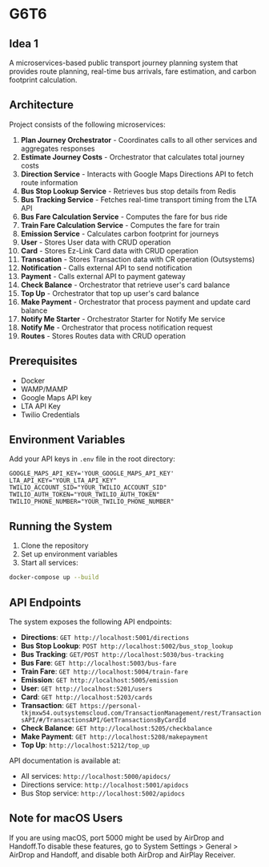 # G6T6

## Idea 1

A microservices-based public transport journey planning system that provides route planning, real-time bus arrivals, fare estimation, and carbon footprint calculation.

## Architecture

Project consists of the following microservices:

1. **Plan Journey Orchestrator** - Coordinates calls to all other services and aggregates responses
2. **Estimate Journey Costs** - Orchestrator that calculates total journey costs
3. **Direction Service** - Interacts with Google Maps Directions API to fetch route information
4. **Bus Stop Lookup Service** - Retrieves bus stop details from Redis
5. **Bus Tracking Service** - Fetches real-time transport timing from the LTA API
6. **Bus Fare Calculation Service** - Computes the fare for bus ride
7. **Train Fare Calculation Service** - Computes the fare for train
8. **Emission Service** - Calculates carbon footprint for journeys
8. **User** - Stores User data with CRUD operation
9. **Card** - Stores Ez-Link Card data with CRUD operation
10. **Transcation** - Stores Transaction data with CR operation (Outsystems)
11. **Notification** - Calls external API to send notification
12. **Payment** - Calls external API to payment gateway
13. **Check Balance** - Orchestrator that retrieve user's card balance
14. **Top Up** - Orchestrator that top up user's card balance
15. **Make Payment** - Orchestrator that process payment and update card balance
16. **Notify Me Starter** - Orchestrator Starter for Notify Me service
17. **Notify Me** - Orchestrator that process notification request
18. **Routes** - Stores Routes data with CRUD operation




## Prerequisites

- Docker
- WAMP/MAMP
- Google Maps API key
- LTA API Key
- Twilio Credentials

## Environment Variables

Add your API keys in `.env` file in the root directory:

```
GOOGLE_MAPS_API_KEY='YOUR_GOOGLE_MAPS_API_KEY'
LTA_API_KEY="YOUR_LTA_API_KEY"
TWILIO_ACCOUNT_SID="YOUR_TWILIO_ACCOUNT_SID"
TWILIO_AUTH_TOKEN="YOUR_TWILIO_AUTH_TOKEN"
TWILIO_PHONE_NUMBER="YOUR_TWILIO_PHONE_NUMBER"
```

## Running the System

1. Clone the repository
2. Set up environment variables
3. Start all services:

```bash
docker-compose up --build
```


## API Endpoints

The system exposes the following API endpoints:

- **Directions**: `GET http://localhost:5001/directions`
- **Bus Stop Lookup**: `POST http://localhost:5002/bus_stop_lookup`
- **Bus Tracking**: `GET/POST http://localhost:5030/bus-tracking`
- **Bus Fare**: `GET http://localhost:5003/bus-fare`
- **Train Fare**: `GET http://localhost:5004/train-fare`
- **Emission**: `GET http://localhost:5005/emission`
- **User**: `GET http://localhost:5201/users`
- **Card**: `GET http://localhost:5203/cards`
- **Transaction**: `GET https://personal-tkjmxw54.outsystemscloud.com/TransactionManagement/rest/TransactionsAPI/#/TransactionsAPI/GetTransactionsByCardId`
- **Check Balance**: `GET http://localhost:5205/checkbalance`
- **Make Payment**: `GET http://localhost:5208/makepayment`
- **Top Up**: `http://localhost:5212/top_up`

API documentation is available at:
- All services: `http://localhost:5000/apidocs/`
- Directions service: `http://localhost:5001/apidocs`
- Bus Stop service: `http://localhost:5002/apidocs`

## Note for macOS Users
If you are using macOS, port 5000 might be used by AirDrop and Handoff.To disable these features, go to System Settings > General > AirDrop and Handoff, and disable both AirDrop and AirPlay Receiver.

